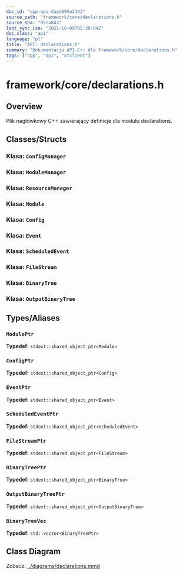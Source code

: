 ```yaml
---
doc_id: "cpp-api-daad895a2343"
source_path: "framework/core/declarations.h"
source_sha: "05ca843"
last_sync_iso: "2025-10-09T05:38:04Z"
doc_class: "api"
language: "pl"
title: "API: declarations.h"
summary: "Dokumentacja API C++ dla framework/core/declarations.h"
tags: ["cpp", "api", "otclient"]
---
```


# framework/core/declarations.h

## Overview

Plik nagłówkowy C++ zawierający definicje dla modułu declarations.

## Classes/Structs

### Klasa: `ConfigManager`

### Klasa: `ModuleManager`

### Klasa: `ResourceManager`

### Klasa: `Module`

### Klasa: `Config`

### Klasa: `Event`

### Klasa: `ScheduledEvent`

### Klasa: `FileStream`

### Klasa: `BinaryTree`

### Klasa: `OutputBinaryTree`

## Types/Aliases

### `ModulePtr`

**Typedef:** `stdext::shared_object_ptr<Module>`

### `ConfigPtr`

**Typedef:** `stdext::shared_object_ptr<Config>`

### `EventPtr`

**Typedef:** `stdext::shared_object_ptr<Event>`

### `ScheduledEventPtr`

**Typedef:** `stdext::shared_object_ptr<ScheduledEvent>`

### `FileStreamPtr`

**Typedef:** `stdext::shared_object_ptr<FileStream>`

### `BinaryTreePtr`

**Typedef:** `stdext::shared_object_ptr<BinaryTree>`

### `OutputBinaryTreePtr`

**Typedef:** `stdext::shared_object_ptr<OutputBinaryTree>`

### `BinaryTreeVec`

**Typedef:** `std::vector<BinaryTreePtr>`

## Class Diagram

Zobacz: [../diagrams/declarations.mmd](../diagrams/declarations.mmd)
